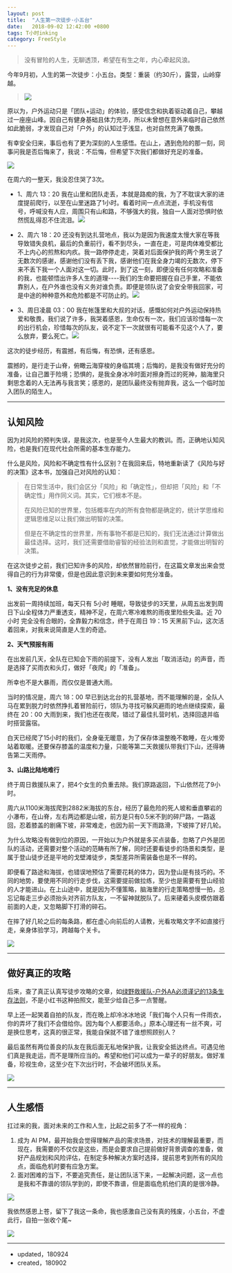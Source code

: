 ```yaml
---
layout: post
title:  "人生第一次徒步·小五台"
date:   2018-09-02 12:42:00 +0800
tags: T小时inking
category: FreeStyle
---
```


> 没有冒险的人生，无聊透顶，希望在有生之年，内心牵起风浪。

今年9月初，人生的第一次徒步：小五台。类型：重装（约30斤），露营，山岭穿越。

> ![](http://ojcp18ifz.bkt.clouddn.com/2018-09-12-053005.png)


原以为，户外运动只是「团队+运动」的体验，感受信念和执着驱动着自己，攀越过一座座山峰。因自己有健身基础且体力充沛，所以未曾想在意外来临时自己依然如此脆弱，才发现自己对「户外」的认知过于浅显，也对自然充满了敬畏。

有幸安全归来，事后也有了更为深刻的人生感悟。在山上，遇到危险的那一刻，同事问我是否后悔来了，我说：不后悔，但希望下次我们都做好充足的准备。

![](http://ojcp18ifz.bkt.clouddn.com/2018-09-24-IMG_2165.JPG)



在周六的一整天，我没忍住哭了3次。


- 1、周六 13：20 我在山里和团队走丢，本就是路痴的我，为了不耽误大家的进度提前爬行，以至在山里迷路了1小时。看着时间一点点流逝，手机没有信号，呼喊没有人应，周围只有山和路，不够强大的我，独自一人面对恐惧时依然慌乱得忍不住流泪。![](http://ojcp18ifz.bkt.clouddn.com/2018-09-24-IMG_2164.JPG)

- 2、周六 18：20 还没有到达扎营地点，我以为是因为我速度太慢大家在等我导致错失良机，最后的负重前行，看不到尽头，一直在走，可是肉体难受都比不上内心的煎熬和内疚。我一路停停走走，哭着对后面保护我的两个男生说了无数次的感谢，感谢他们没有丢下我，感谢他们在我全身力竭的无数次，停下来不丢下我一个人面对这一切。此时，到了这一刻，即便没有任何攻略和准备的我，也能顿悟出许多人生的道理----我们的生命要把握在自己手里，不能依靠别人，在户外谁也没有义务对谁负责。即便是领队说了会安全带我回家，可是中途的种种意外和危险都是不可防止的。![](http://ojcp18ifz.bkt.clouddn.com/2018-09-24-IMG_2168.JPG)

- 3、周日凌晨 03：00 我在帐篷里和大叔的对话，感慨如何对户外运动保持热爱和敬畏，我们说了许多，我哭着感恩，生命仅有一次，我们应该珍惜每一次的出行机会，珍惜每次的队友，说不定下一次就很有可能看不见这个人了，要么放弃，要么死亡。![](http://ojcp18ifz.bkt.clouddn.com/2018-09-24-IMG_3804.JPG)

这次的徒步经历，有震撼，有后悔，有恐惧，还有感恩。

震撼的，是行走于山脊，俯瞰云海穿梭的身临其境；后悔的，是我没有做好充分的准备，让自己置于险境；恐惧的，是我全身冰冷时面对擦身而过的死神，脑海里只剩思念着的人无法再与我言笑；感恩的，是团队最终没有抛弃我，这么一个临时加入团队的陌生人。

---

## 认知风险

因为对风险的预判失误，是我这次，也是至今人生最大的教训。而，正确地认知风险，也是我们在现代社会所需的基本生存能力。

什么是风险，风险和不确定性有什么区别？在我回来后，特地重新读了《风险与好的决策》这本书，加强自己对风险的认知：

> 在日常生活中，我们会区分「风险」和「确定性」，但却把「风险」和「不确定性」用作同义词。其实，它们根本不是。
> 
> 在风险已知的世界里，包括概率在内的所有食物都是确定的，统计学思维和逻辑思维足以让我们做出明智的决策。
> 
> 但是在不确定性的世界里，所有事物不都是已知的，我们无法通过计算做出最佳选择。这时，我们还需要借助睿智的经验法则和直觉，才能做出明智的决策。


在这次徒步之前，我们已知许多的风险，却依然冒险前行，在这篇文章发出来会觉得自己的行为非常傻，但是也因此意识到未来要如何充分准备。


**1、没有充足的休息**

出发前一周持续加班，每天只有 5小时 睡眠，导致徒步的3天里，从周五出发到周日下山全程体力严重透支，精神不足，在周六寒冷难熬的雨夜里险些失温。近 70小时 完全没有合眼的，全靠毅力和信念，终于在周日 19：15 天黑前下山，这次活着回来，对我来说简直是人生的奇迹。



**2、天气预报有雨**

在出发前几天，全队在已知会下雨的前提下，没有人发出「取消活动」的声音，而是选择了买雨衣和头灯，做好「夜爬」的「准备」。

所幸也不是大暴雨，而仅仅是普通大雨。

当时的情况是，周六 18：00 早已到达北台的扎营基地，而不能理解的是，全队人马在累到脱力时依然挣扎着冒险前行，领队为寻找可躲风避雨的地点继续探索，最终在 20：00 大雨到来，我们也还在夜爬，错过了最佳扎营时机，选择回退并临时搭营露宿。

白天已经爬了15小时的我们，全身毫无暖意，为了保存体温整晚不敢睡，在火堆旁站着取暖。还要保存膝盖的温度和力量，只能等第二天救援队带我们下山，还得祷告第二天雨停。


**3、山路比陆地难行**

终于周日救援队来了，把4个女生的负重去除。我们原路返回，下山依然花了9小时。

周六从1100米海拔爬到2882米海拔的东台，经历了最危险的死人坡和垂直攀岩的小瀑布，在山脊，左右两边都是山坡，前方是只有0.5米不到的碎尸路，一路返回，忍着膝盖的剧痛下坡，非常难走，也因为前一天下雨路滑，下坡摔了好几轮。

为什么攻略没有做到位的原因，一开始以为户外就是多买点装备，忽略了户外是团队的活动，还需要对整个活动的范畴有所了解，同时还要看徒步的场景和类型，是属于登山徒步还是平地的戈壁滩徒步，类型差异所需装备也是不一样的。

即便看了路途和海拔，也错误地预估了需要花耗的体力，因为登山是有技巧的。不同的地势，要使用不同的行走步伐，这需要提前做拉练，至少也是需要有登山经验的人才能进山。在上山途中，就是因为不懂策略，脑海里的行走策略想慢一拍，总忘记每走三步必须抬头对齐前方队友，一不留神就脱队了。后来硬着头皮模仿跟着前面的人走，又忽略脚下打滑的碎石。

在摔了好几轮之后的每条路，都在虚心向前后的人请教，光看攻略文字不如直接行走，亲身体验学习，跨越每个关卡。

![](http://ojcp18ifz.bkt.clouddn.com/2018-09-24-IMG_2176.JPG)

---

## 做好真正的攻略


后来，查了真正认真写徒步攻略的文章，如[绿野救援队-户外AA必须谨记的13条生存法则](https://mp.weixin.qq.com/s?__biz=MzA4NzAxMTUxMQ==&mid=2652701385&idx=1&sn=8e920397d10b5c7950313a82a6457d4e&c小时ksm=8bd65b11bca1d2071165927b7668d02d010c6d1254e98e61fbe1c2d1c59c3902178c177a40fd&mps小时are=1&scene=1&srcid=0827tJCm5lPnd4jNRtmgBCD小时&key=1a64fe9f61cd785c1c87236204f1d9c35fcd727161156f900b6a9970f0ed58398465bc904f6bcfe606e0994aca664c2255e7fb4b7b7a23cef9aa3ea980a4a64d5d2843d7e544955f0475cb1404f9f261&ascene=0&uin=OTYyNDg4NjIx&devicetype=iMac+MacBookPro14%2C1+OSX+OSX+10.12.5+build(16F2073)&version=12020810&nettype=WIFI&lang=z小时_CN&fontScale=100&pass_ticket=W0dCSyFLeS小时JsSJlGxDE小时%2FjNvEyA小时57eKvPFFD小时T4WCs5BIGu5小时oW4iwOyv59ti2)，不是小红书这种拍照文，能至少给自己多一点警醒。

早上还一起笑着自拍的队友，而在晚上却冷冰冰地说「我们每个人只有一件雨衣，你的弄坏了我们不会借给你。因为每个人都要活命。」原本心理还有一丝不爽，可是换位思考，这真的很正常，我能自保就不错了谁想照顾别人？

最后虽然有两位善良的队友在我后面无私地保护我，让我安全抵达终点。可遇见他们真是我走运，而不是理所应当的。希望和他们可以成为一辈子的好朋友。做好准备，珍视生命，这至少在下次出行时，不会破坏团队关系。



![](http://ojcp18ifz.bkt.clouddn.com/2018-09-24-IMG_2166.JPG)

---

## 人生感悟

扛过来的我，面对未来的工作和人生，比起之前多了不一样的视角：

1. 成为 AI PM，最开始我会觉得理解产品的需求场景，对技术的理解最重要，而现在，我需要的不仅仅是这些，而是会要求自己提前做好背景调查的准备，做好产品规划和风险评估，在制定多种解决方案时选择，提前思考到所有的风险点，面临危机时要有应急方案。
2. 面对困难的当下，不要追究责任，是让团队活下来，一起解决问题，这一点也是我和不靠谱的领队学到的，即使不靠谱，但是面临危机他们真的是很冷静。

![](http://ojcp18ifz.bkt.clouddn.com/2018-09-24-IMG_8796.JPG)


我依然感恩上苍，留下了我这一条命，我也感激自己没有真的残废，小五台，不虚此行，自拍一张收个尾~


![](http://ojcp18ifz.bkt.clouddn.com/2018-09-24-IMG_0997.JPG)


---

- updated，180924
- created，180902









